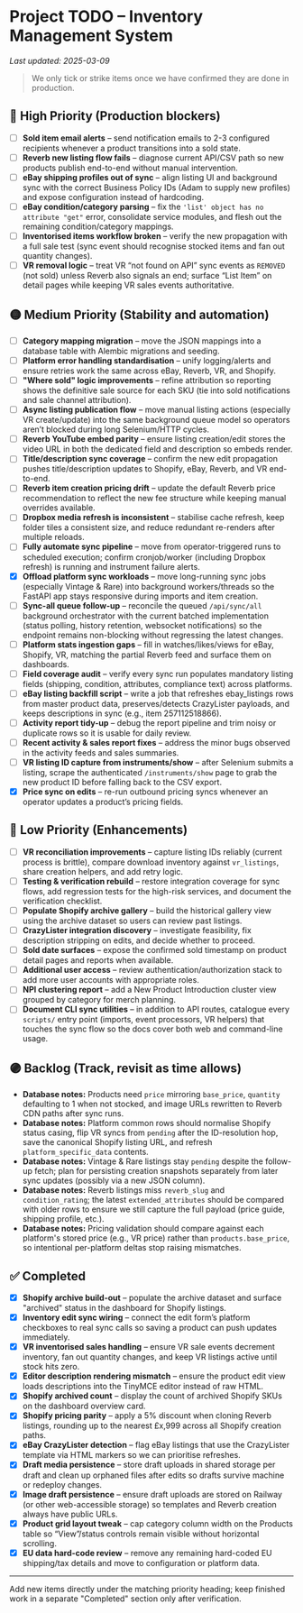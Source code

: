 # Project TODO – Inventory Management System
*Last updated: 2025-03-09*

> We only tick or strike items once we have confirmed they are done in production.

## 🔴 High Priority (Production blockers)
- [ ] **Sold item email alerts** – send notification emails to 2-3 configured recipients whenever a product transitions into a sold state.
- [ ] **Reverb new listing flow fails** – diagnose current API/CSV path so new products publish end-to-end without manual intervention.
- [ ] **eBay shipping profiles out of sync** – align listing UI and background sync with the correct Business Policy IDs (Adam to supply new profiles) and expose configuration instead of hardcoding.
- [ ] **eBay condition/category parsing** – fix the `'list' object has no attribute "get"` error, consolidate service modules, and flesh out the remaining condition/category mappings.
- [ ] **Inventorised items workflow broken** – verify the new propagation with a full sale test (sync event should recognise stocked items and fan out quantity changes).
- [ ] **VR removal logic** – treat VR “not found on API” sync events as `REMOVED` (not sold) unless Reverb also signals an end; surface “List Item” on detail pages while keeping VR sales events authoritative.

## 🟡 Medium Priority (Stability and automation)
- [ ] **Category mapping migration** – move the JSON mappings into a database table with Alembic migrations and seeding.
- [ ] **Platform error handling standardisation** – unify logging/alerts and ensure retries work the same across eBay, Reverb, VR, and Shopify.
- [ ] **"Where sold" logic improvements** – refine attribution so reporting shows the definitive sale source for each SKU (tie into sold notifications and sale channel attribution).
- [ ] **Async listing publication flow** – move manual listing actions (especially VR create/update) into the same background queue model so operators aren’t blocked during long Selenium/HTTP cycles.
- [ ] **Reverb YouTube embed parity** – ensure listing creation/edit stores the video URL in both the dedicated field and description so embeds render.
- [ ] **Title/description sync coverage** – confirm the new edit propagation pushes title/description updates to Shopify, eBay, Reverb, and VR end-to-end.
- [ ] **Reverb item creation pricing drift** – update the default Reverb price recommendation to reflect the new fee structure while keeping manual overrides available.
- [ ] **Dropbox media refresh is inconsistent** – stabilise cache refresh, keep folder tiles a consistent size, and reduce redundant re-renders after multiple reloads.
- [ ] **Fully automate sync pipeline** – move from operator-triggered runs to scheduled execution; confirm cronjob/worker (including Dropbox refresh) is running and instrument failure alerts.
- [x] **Offload platform sync workloads** – move long-running sync jobs (especially Vintage & Rare) into background workers/threads so the FastAPI app stays responsive during imports and item creation.
- [ ] **Sync-all queue follow-up** – reconcile the queued `/api/sync/all` background orchestrator with the current batched implementation (status polling, history retention, websocket notifications) so the endpoint remains non-blocking without regressing the latest changes.
- [ ] **Platform stats ingestion gaps** – fill in watches/likes/views for eBay, Shopify, VR, matching the partial Reverb feed and surface them on dashboards.
- [ ] **Field coverage audit** – verify every sync run populates mandatory listing fields (shipping, condition, attributes, compliance text) across platforms.
- [ ] **eBay listing backfill script** – write a job that refreshes ebay_listings rows from master product data, preserves/detects CrazyLister payloads, and keeps descriptions in sync (e.g., item 257112518866).
- [ ] **Activity report tidy-up** – debug the report pipeline and trim noisy or duplicate rows so it is usable for daily review.
- [ ] **Recent activity & sales report fixes** – address the minor bugs observed in the activity feeds and sales summaries.
- [ ] **VR listing ID capture from instruments/show** – after Selenium submits a listing, scrape the authenticated `/instruments/show` page to grab the new product ID before falling back to the CSV export.
- [x] **Price sync on edits** – re-run outbound pricing syncs whenever an operator updates a product’s pricing fields.

## 🔵 Low Priority (Enhancements)
- [ ] **VR reconciliation improvements** – capture listing IDs reliably (current process is brittle), compare download inventory against `vr_listings`, share creation helpers, and add retry logic.
- [ ] **Testing & verification rebuild** – restore integration coverage for sync flows, add regression tests for the high-risk services, and document the verification checklist.
- [ ] **Populate Shopify archive gallery** – build the historical gallery view using the archive dataset so users can review past listings.
- [ ] **CrazyLister integration discovery** – investigate feasibility, fix description stripping on edits, and decide whether to proceed.
- [ ] **Sold date surfaces** – expose the confirmed sold timestamp on product detail pages and reports when available.
- [ ] **Additional user access** – review authentication/authorization stack to add more user accounts with appropriate roles.
- [ ] **NPI clustering report** – add a New Product Introduction cluster view grouped by category for merch planning.
- [ ] **Document CLI sync utilities** – in addition to API routes, catalogue every `scripts/` entry point (imports, event processors, VR helpers) that touches the sync flow so the docs cover both web and command-line usage.

## 🟣 Backlog (Track, revisit as time allows)
- **Database notes:** Products need `price` mirroring `base_price`, `quantity` defaulting to 1 when not stocked, and image URLs rewritten to Reverb CDN paths after sync runs.
- **Database notes:** Platform common rows should normalise Shopify status casing, flip VR syncs from `pending` after the ID-resolution hop, save the canonical Shopify listing URL, and refresh `platform_specific_data` contents.
- **Database notes:** Vintage & Rare listings stay `pending` despite the follow-up fetch; plan for persisting creation snapshots separately from later sync updates (possibly via a new JSON column).
- **Database notes:** Reverb listings miss `reverb_slug` and `condition_rating`; the latest `extended_attributes` should be compared with older rows to ensure we still capture the full payload (price guide, shipping profile, etc.).
- **Database notes:** Pricing validation should compare against each platform's stored price (e.g., VR price) rather than `products.base_price`, so intentional per-platform deltas stop raising mismatches.

## ✅ Completed
- [x] **Shopify archive build-out** – populate the archive dataset and surface "archived" status in the dashboard for Shopify listings.
- [x] **Inventory edit sync wiring** – connect the edit form’s platform checkboxes to real sync calls so saving a product can push updates immediately.
- [x] **VR inventorised sales handling** – ensure VR sale events decrement inventory, fan out quantity changes, and keep VR listings active until stock hits zero.
- [x] **Editor description rendering mismatch** – ensure the product edit view loads descriptions into the TinyMCE editor instead of raw HTML.
- [x] **Shopify archived count** – display the count of archived Shopify SKUs on the dashboard overview card.
- [x] **Shopify pricing parity** – apply a 5% discount when cloning Reverb listings, rounding up to the nearest £x,999 across all Shopify creation paths.
- [x] **eBay CrazyLister detection** – flag eBay listings that use the CrazyLister template via HTML markers so we can prioritise refreshes.
- [x] **Draft media persistence** – store draft uploads in shared storage per draft and clean up orphaned files after edits so drafts survive machine or redeploy changes.
- [x] **Image draft persistence** – ensure draft uploads are stored on Railway (or other web-accessible storage) so templates and Reverb creation always have public URLs.
- [x] **Product grid layout tweak** – cap category column width on the Products table so “View”/status controls remain visible without horizontal scrolling.
- [x] **EU data hard-code review** – remove any remaining hard-coded EU shipping/tax details and move to configuration or platform data.

---

Add new items directly under the matching priority heading; keep finished work in a separate "Completed" section only after verification.
